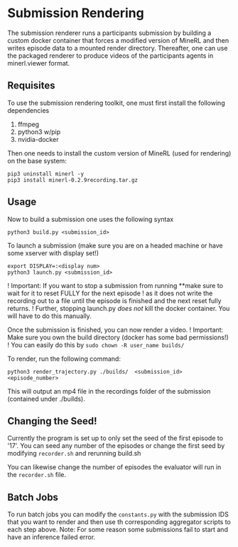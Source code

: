 # Submission Rendering

The submission renderer runs a participants submission by building a custom docker container that forces a modified version
of MineRL and then writes episode data to a mounted render directory. Thereafter, one can use the packaged renderer to
produce videos of the participants agents in minerl.viewer format.

## Requisites

To use the submission rendering toolkit, one must first install the following dependencies
1. ffmpeg
2. python3 w/pip
3. nvidia-docker

Then one needs to install the custom version of MineRL (used for rendering) on the base system:
```
pip3 uninstall minerl -y
pip3 install minerl-0.2.9recording.tar.gz
```

## Usage 
Now to build a submission one uses the following syntax
```
python3 build.py <submission_id>
```

To launch a submission (make sure you are on a headed machine or have some xserver with display set!)
```
export DISPLAY=:<display num>
python3 launch.py <submission_id>
```
! Important: If you want to stop a submission from running **make sure to wait for it to reset FULLY for the next episode 
! as it does not write the recording out to a file until the episode is finished and the next reset fully returns.
! Further, stopping launch.py _does not_ kill the docker container. You will have to do this manually.


Once the submission is finished, you can now render a video.
! Important: Make sure you own the build directory (docker has some bad permissions!) 
! You can easily do this by `sudo chown -R user_name builds/`

To render, run the following command:
```
python3 render_trajectory.py ./builds/  <submission_id> <episode_number>
```
This will output an mp4 file in the recordings folder of the submission (contained under ./builds).

## Changing the Seed!
Currently the program is set up to only set the seed of the first episode to '17'. You can
seed any number of the episodes or change the first seed by modifying `recorder.sh` and rerunning build.sh

You can likewise change the number of episodes the evaluator will run in the `recorder.sh` file.

## Batch Jobs
To run batch jobs you can modify the `constants.py` with the submission IDS that you want to render and then 
use th corresponding aggregator scripts to each step above. Note: For some reason some submissions
fail to start and have an inference failed error. 
